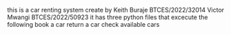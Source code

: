 this is a car renting system create by
Keith Buraje BTCES/2022/32014
Victor Mwangi BTCES/2022/50923
it has three python files that excecute the following 
book a car
return a car
check available cars
